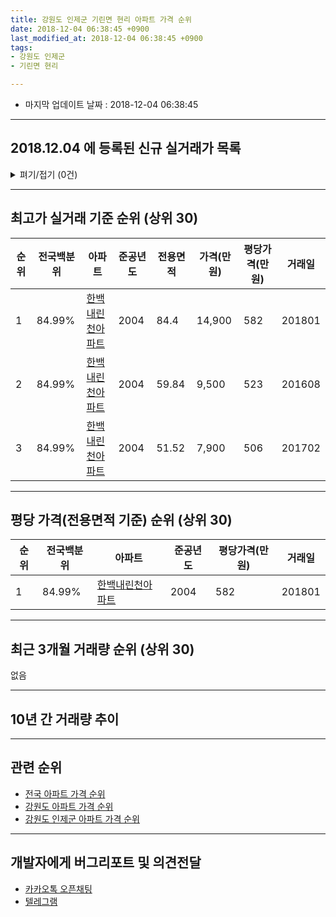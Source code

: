 ```yaml
---
title: 강원도 인제군 기린면 현리 아파트 가격 순위
date: 2018-12-04 06:38:45 +0900
last_modified_at: 2018-12-04 06:38:45 +0900
tags:
- 강원도 인제군
- 기린면 현리

---
```


* 마지막 업데이트 날짜 : 2018-12-04 06:38:45

---

## 2018.12.04 에 등록된 신규 실거래가 목록

<details>
<summary>펴기/접기 (0건)</summary>
<div markdown="1">

|아파트|전국백분위|준공년도|전용면적|가격(만원)|평당가격(만원)|거래일|
|---|---|---|---|---|---|---|
|없음|||||||


</div>
</details>

---

## 최고가 실거래 기준 순위 (상위 30)


|순위|전국백분위|아파트|준공년도|전용면적|가격(만원)|평당가격(만원)|거래일|
|---|---|---|---|---|---|---|---|
|1|84.99%|[한백내린천아파트](https://search.naver.com/search.naver?query=%EA%B0%95%EC%9B%90%EB%8F%84+%EC%9D%B8%EC%A0%9C%EA%B5%B0+%EA%B8%B0%EB%A6%B0%EB%A9%B4+%ED%98%84%EB%A6%AC+%ED%95%9C%EB%B0%B1%EB%82%B4%EB%A6%B0%EC%B2%9C%EC%95%84%ED%8C%8C%ED%8A%B8)|2004|84.4|14,900|582|201801|
|2|84.99%|[한백내린천아파트](https://search.naver.com/search.naver?query=%EA%B0%95%EC%9B%90%EB%8F%84+%EC%9D%B8%EC%A0%9C%EA%B5%B0+%EA%B8%B0%EB%A6%B0%EB%A9%B4+%ED%98%84%EB%A6%AC+%ED%95%9C%EB%B0%B1%EB%82%B4%EB%A6%B0%EC%B2%9C%EC%95%84%ED%8C%8C%ED%8A%B8)|2004|59.84|9,500|523|201608|
|3|84.99%|[한백내린천아파트](https://search.naver.com/search.naver?query=%EA%B0%95%EC%9B%90%EB%8F%84+%EC%9D%B8%EC%A0%9C%EA%B5%B0+%EA%B8%B0%EB%A6%B0%EB%A9%B4+%ED%98%84%EB%A6%AC+%ED%95%9C%EB%B0%B1%EB%82%B4%EB%A6%B0%EC%B2%9C%EC%95%84%ED%8C%8C%ED%8A%B8)|2004|51.52|7,900|506|201702|


---

## 평당 가격(전용면적 기준) 순위 (상위 30)


|순위|전국백분위|아파트|준공년도|평당가격(만원)|거래일|
|---|---|---|---|---|---|
|1|84.99%|[한백내린천아파트](https://search.naver.com/search.naver?query=%EA%B0%95%EC%9B%90%EB%8F%84+%EC%9D%B8%EC%A0%9C%EA%B5%B0+%EA%B8%B0%EB%A6%B0%EB%A9%B4+%ED%98%84%EB%A6%AC+%ED%95%9C%EB%B0%B1%EB%82%B4%EB%A6%B0%EC%B2%9C%EC%95%84%ED%8C%8C%ED%8A%B8)|2004|582|201801|


---

## 최근 3개월 거래량 순위 (상위 30)

없음

---

## 10년 간 거래량 추이


<div style="width:100%;">
    <canvas id="deal_progress" height="250"></canvas>
</div>

<script>
new Chart(document.getElementById("deal_progress"), {
    type: 'line',
    data: {
        labels: ['200812','200901','200902','200903','200904','200905','200906','200907','200908','200909','200910','200911','200912','201001','201002','201003','201004','201005','201006','201007','201008','201009','201010','201011','201012','201101','201102','201103','201104','201105','201106','201107','201108','201109','201110','201111','201112','201201','201202','201203','201204','201205','201206','201207','201208','201209','201210','201211','201212','201301','201302','201303','201304','201305','201306','201307','201308','201309','201310','201311','201312','201401','201402','201403','201404','201405','201406','201407','201408','201409','201410','201411','201412','201501','201502','201503','201504','201505','201506','201507','201508','201509','201510','201511','201512','201601','201602','201603','201604','201605','201606','201607','201608','201609','201610','201611','201612','201701','201702','201703','201704','201705','201706','201707','201708','201709','201710','201711','201712','201801','201802','201803','201804','201805','201806','201807','201808','201809','201810','201811','201812'],
        datasets: [{
            label: '실거래 수',
            pointRadius: 1,
            data: [0, 0, 0, 0, 1, 1, 0, 0, 1, 0, 2, 1, 0, 0, 1, 1, 1, 1, 0, 1, 0, 0, 2, 0, 0, 1, 0, 1, 0, 0, 0, 2, 0, 1, 0, 1, 1, 0, 0, 0, 0, 0, 0, 0, 0, 1, 0, 0, 0, 0, 0, 1, 0, 0, 0, 0, 0, 0, 0, 1, 0, 0, 0, 0, 0, 0, 1, 1, 1, 3, 0, 1, 0, 0, 0, 1, 0, 2, 1, 0, 0, 0, 1, 0, 0, 0, 0, 0, 1, 0, 0, 0, 2, 0, 0, 0, 1, 0, 1, 0, 0, 1, 0, 0, 0, 0, 1, 0, 0, 1, 0, 0, 0, 0, 0, 0, 0, 0, 0, 0, 0],
            borderColor: "rgba(255, 201, 14, 1)",
            backgroundColor: "rgba(255, 201, 14, 0.5)",
            fill: true,
        }]
    },
    options: {
        responsive: true,
        title: {
            display: true,
            text: '10년간 거래량 추이'
        },
        tooltips: {
            mode: 'index',
            intersect: false,
        },
        hover: {
            mode: 'nearest',
            intersect: true
        },
        scales: {
            xAxes: [{
                display: true,
                scaleLabel: {
                    display: true,
                    labelString: '년/월'
                }
            }],
            yAxes: [{
                display: true,
                ticks: {
                    suggestedMin: 0,
                },
                scaleLabel: {
                    display: true,
                    labelString: '실거래 수'
                }
            }]
        }
    }
});

</script>


---

## 관련 순위

- [전국 아파트 가격 순위](https://inasie.github.io/apt-ranking/전국)
- [강원도 아파트 가격 순위](https://inasie.github.io/apt-ranking/강원도)
- [강원도 인제군 아파트 가격 순위](https://inasie.github.io/apt-ranking/강원도-인제군)


---

## 개발자에게 버그리포트 및 의견전달

- [카카오톡 오픈채팅](https://open.kakao.com/o/gLJUAP4)
- [텔레그램](https://t.me/inasie)

